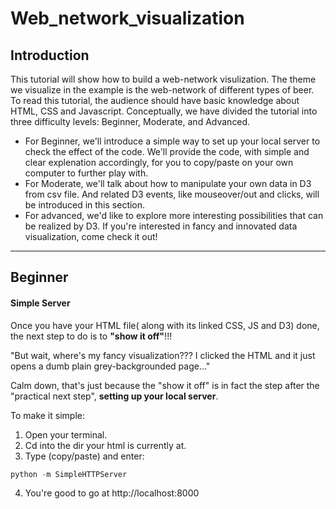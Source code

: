 # Web_network_visualization

## Introduction

  This tutorial will show how to build a web-network visulization. The theme we visualize in the example is the web-network of different types of beer. To read this tutorial, the audience should have basic knowledge about HTML, CSS and Javascript. 
  Conceptually, we have divided the tutorial into three difficulty levels: Beginner, Moderate, and Advanced. 
  - For Beginner, we'll introduce a simple way to set up your local server to check the effect of the code. We'll provide the code, with simple and clear explenation accordingly, for you to copy/paste on your own computer to further play with. 
  - For Moderate, we'll talk about how to manipulate your own data in D3 from csv file. And related D3 events, like mouseover/out and clicks, will be introduced in this section.
  - For advanced, we'd like to explore more interesting possibilities that can be realized by D3. If you're interested in fancy and innovated data visualization, come check it out!

***
## Beginner

#### Simple Server

Once you have your HTML file( along with its linked CSS, JS and D3) done, the next step to do is to **"show it off"**!!!

"But wait, where's my fancy visualization??? I clicked the HTML and it just opens a dumb plain grey-backgrounded page..."

Calm down, that's just because the "show it off" is in fact the step after the "practical next step", **setting up your local server**.

To make it simple:
1. Open your terminal.
2. Cd into the dir your html is currently at.
3. Type (copy/paste) and enter:
```javascript
python -m SimpleHTTPServer
```
4. You're good to go at http://localhost:8000
